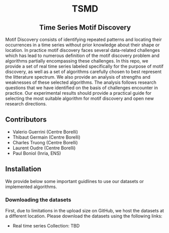 <h1 align="center">TSMD</h1>
<h2 align="center">Time Series Motif Discovery</h2>
<p>

Motif Discovery consists of identifying repeated patterns and locating their occurrences in a time series without prior knowledge about their shape or location.
In practice motif discovery faces several data-related challenges which has lead to numerous definition of the motif discovery problem and algorithms partially encompassing these challenges. 
In this repo, we provide a set of real time series labeled specifically for the purpose of motif discovery, as well as a set of algorithms carefully chosen to best represent the litterature spectrum.
We also provide an analysis of strengths and weaknesses of these selected algorithms. The analysis follows research questions that we have identified on the basis of challenges encounter in practice.
Our experimental results should provide a practical guide for selecting the most suitable algorithm for motif discovery and open new research directions.

## Contributors

* Valerio Guerrini (Centre Borelli)
* Thibaut Germain (Centre Borelli)
* Charles Truong (Centre Borelli)
* Laurent Oudre (Centre Borelli)
* Paul Boniol (Inria, ENS)

## Installation

We provide below some important guidlines to use our datasets or implemented algorithms.

### Downloading the datasets

First, due to limitations in the upload size on GitHub, we host the datasets at a different location. Please download the datasets using the following links:

- Real time series Collection: TBD

